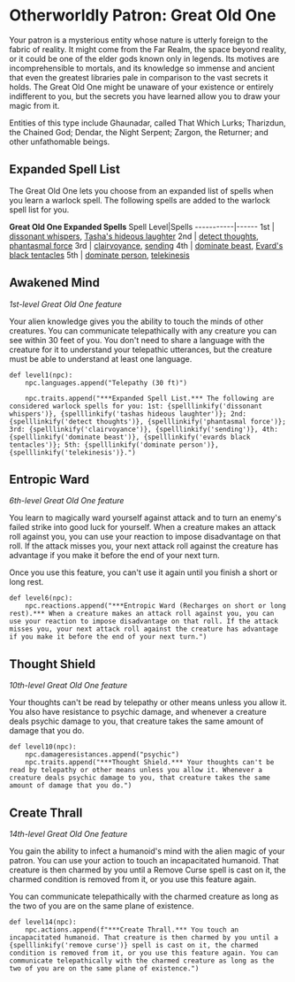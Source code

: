 # Otherworldly Patron: Great Old One
Your patron is a mysterious entity whose nature is utterly foreign to the fabric of reality. It might come from the Far Realm, the space beyond reality, or it could be one of the elder gods known only in legends. Its motives are incomprehensible to mortals, and its knowledge so immense and ancient that even the greatest libraries pale in comparison to the vast secrets it holds. The Great Old One might be unaware of your existence or entirely indifferent to you, but the secrets you have learned allow you to draw your magic from it.

Entities of this type include Ghaunadar, called That Which Lurks; Tharizdun, the Chained God; Dendar, the Night Serpent; Zargon, the Returner; and other unfathomable beings.

## Expanded Spell List
The Great Old One lets you choose from an expanded list of spells when you learn a warlock spell. The following spells are added to the warlock spell list for you.

**Great Old One Expanded Spells**
Spell Level|Spells
-----------|------
1st | [dissonant whispers](../../Magic/Spells/dissonant-whispers.md), [Tasha's hideous laughter](../../Magic/Spells/tashas-hideous-laughter.md)
2nd | [detect thoughts](../../Magic/Spells/detect-thoughts.md), [phantasmal force](../../Magic/Spells/phantasmal-force.md)
3rd | [clairvoyance](../../Magic/Spells/clairvoyance.md), [sending](../../Magic/Spells/sending.md)
4th | [dominate beast](../../Magic/Spells/dominate-beast.md), [Evard's black tentacles](../../Magic/Spells/evards-black-tentacles.md)
5th | [dominate person](../../Magic/Spells/dominate-person.md), [telekinesis](../../Magic/Spells/telekinesis.md)

## Awakened Mind
*1st-level Great Old One feature*

Your alien knowledge gives you the ability to touch the minds of other creatures. You can communicate telepathically with any creature you can see within 30 feet of you. You don't need to share a language with the creature for it to understand your telepathic utterances, but the creature must be able to understand at least one language.

```
def level1(npc):
    npc.languages.append("Telepathy (30 ft)")

    npc.traits.append("***Expanded Spell List.*** The following are considered warlock spells for you: 1st: {spelllinkify('dissonant whispers')}, {spelllinkify('tashas hideous laughter')}; 2nd: {spelllinkify('detect thoughts')}, {spelllinkify('phantasmal force')}; 3rd: {spelllinkify('clairvoyance')}, {spelllinkify('sending')}, 4th: {spelllinkify('dominate beast')}, {spelllinkify('evards black tentacles')}; 5th: {spelllinkify('dominate person')}, {spelllinkify('telekinesis')}.") 
```

## Entropic Ward
*6th-level Great Old One feature*

You learn to magically ward yourself against attack and to turn an enemy's failed strike into good luck for yourself. When a creature makes an attack roll against you, you can use your reaction to impose disadvantage on that roll. If the attack misses you, your next attack roll against the creature has advantage if you make it before the end of your next turn.

Once you use this feature, you can't use it again until you finish a short or long rest.

```
def level6(npc):
    npc.reactions.append("***Entropic Ward (Recharges on short or long rest).*** When a creature makes an attack roll against you, you can use your reaction to impose disadvantage on that roll. If the attack misses you, your next attack roll against the creature has advantage if you make it before the end of your next turn.")
```

## Thought Shield
*10th-level Great Old One feature*

Your thoughts can't be read by telepathy or other means unless you allow it. You also have resistance to psychic damage, and whenever a creature deals psychic damage to you, that creature takes the same amount of damage that you do.

```
def level10(npc):
    npc.damageresistances.append("psychic")
    npc.traits.append("***Thought Shield.*** Your thoughts can't be read by telepathy or other means unless you allow it. Whenever a creature deals psychic damage to you, that creature takes the same amount of damage that you do.")
```

## Create Thrall
*14th-level Great Old One feature*

You gain the ability to infect a humanoid's mind with the alien magic of your patron. You can use your action to touch an incapacitated humanoid. That creature is then charmed by you until a Remove Curse spell is cast on it, the charmed condition is removed from it, or you use this feature again.

You can communicate telepathically with the charmed creature as long as the two of you are on the same plane of existence.

```
def level14(npc):
    npc.actions.append(f"***Create Thrall.*** You touch an incapacitated humanoid. That creature is then charmed by you until a {spelllinkify('remove curse')} spell is cast on it, the charmed condition is removed from it, or you use this feature again. You can communicate telepathically with the charmed creature as long as the two of you are on the same plane of existence.")
```
